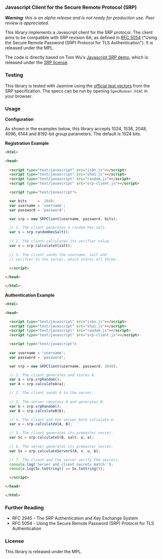 ### Javascript Client for the Secure Remote Protocol (SRP)

_**Warning**: this is an alpha release and is not ready for production use. Peer review is appreciated._

This library implements a Javascript client for the SRP protocol. The client aims to be compatible with SRP revision 6A, as defined in [RFC 5054](http://tools.ietf.org/html/rfc5054) ("Using the Secure Remote Password (SRP) Protocol for TLS Authentication"). It is released under the MPL.

The code is directly based on Tom Wu's [Javascript SRP demo](http://srp.stanford.edu/demo/demo.html), which is released under the [SRP license](http://srp.stanford.edu/license.txt).

### Testing

This library is tested with Jasmine using the [official test vectors](http://tools.ietf.org/html/rfc5054#appendix-B) from the SRP specification. The specs can be run by opening `SpecRunner.html` in your browser.

### Usage

**Configuration**

As shown in the examples below, this library accepts 1024, 1536, 2048, 4096, 6144 and 8192-bit group parameters. The default is 1024 bits.

**Registration Example**

```html
<html>

<head>
  
  <script type="text/javascript" src="jsbn.js"></script>
  <script type="text/javascript" src="sha1.js"></script>
  <script type="text/javascript" src="random.js"></script>
  <script type="text/javascript" src="srp-client.js"></script>

  <script type="text/javascript">

  var bits     =  2048;
  var username = 'username';
  var password = 'password';

  var srp = new SRPClient(username, password, bits);

  // 1. The client generates a random hex salt.
  var s = srp.randomHexSalt();
  
  // 2. The client calculates its verifier value.
  var v = srp.calculateV(salt);
  
  // 3. The client sends the username, salt and
  // verifier to the server, which stores all three.
  
  </script>

</head>

</html>
```

**Authentication Example**

```html
<html>

<head>

  <script type="text/javascript" src="jsbn.js"></script>
  <script type="text/javascript" src="sha1.js"></script>
  <script type="text/javascript" src="random.js"></script>
  <script type="text/javascript" src="srp-client.js"></script>

  <script type="text/javascript">
  
  var username = 'username';
  var password = 'password';

  var srp = new SRPClient(username, password, 2048);

  // 1. The client generates and stores A.
  var a = srp.srpRandom();
  var A = srp.calculateA(a);

  // 2. The client sends A to the server.
  
  // 3. The server receives A and generates B.
  var b = srp.srpRandom();
  var B = srp.calculateB(b);

  // 4. The client and the server both calculate U.
  var u = srp.calculateU(A, B);

  // 5. The client generates its premaster secret.
  var Sc = srp.calculateS(B, salt, u, a);
  
  // 6. The server generates its premaster secret.
  var Ss = srp.calculateServerS(A, v, u, b);

  // 7. The client and the server verify the secrets.
  console.log('Server and client secrets match:');
  console.log(Sc.toString() == Ss.toString());

  </script>

</head>

</html>
```

### Further Reading

- RFC 2945 - The SRP Authentication and Key Exchange System
- RFC 5054 - Using the Secure Remote Password (SRP) Protocol for TLS Authentication

### License

This library is released under the MPL.
